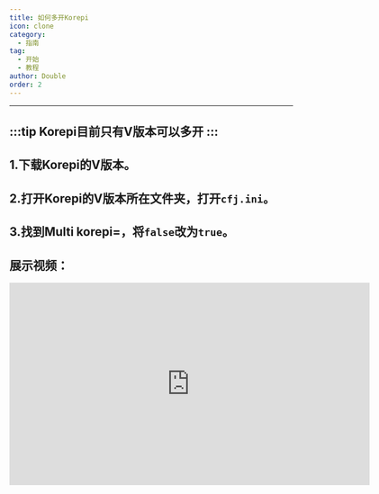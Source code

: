 ```yaml
---
title: 如何多开Korepi
icon: clone
category:
  - 指南
tag:
  - 开始
  - 教程
author: Double
order: 2
---
```

---
:::tip Korepi目前只有V版本可以多开
:::
---
## 1.下载Korepi的V版本。


## 2.打开Korepi的V版本所在文件夹，打开`cfj.ini`。


## 3.找到Multi korepi=，将`false`改为`true`。

## 展示视频：
 <div class="iframe-container"><iframe width="640" height="360" src="https://www.youtube.com/embed/pSAxKoneT64" title="Multi-Instance V (Updated)" frameborder="0" allow="accelerometer; autoplay; clipboard-write; encrypted-media; gyroscope; picture-in-picture; web-share" allowfullscreen></iframe></div>
